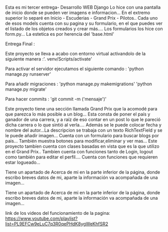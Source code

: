 

Esta es mi tercer entrega- Desarrollo WEB Django
Lo hice con una pantalla de inicio donde se pueden ver imagens e informacion...
En el extremo superior lo separé en Inicio - Escuderias - Grand Prix - Pilotos..
Cada uno de esos models cuenta con su pagina y su formulario, en el que puedes ver el listado de 
los objetos creados y crear más....
Los formularios los hice con form.py... 
La estetica es por herencia del 'base.html' 



Entrega Final :

Este proyecto se lleva a acabo con entorno virtual activandolo de la siguiente manera :'. venv/Scripts/activate'

Para activar el servidor ejecutamos el siguiente comando : 'python manage.py runserver'

Para añadir migraciones : 'python manage.py makemigrations'
                          'python manage.py migrate'

Para hacer commits : 'git commit -m ('mensaje')'

Este proyecto tiene una sección llamada Grand Prix que la acomodé para que parezca lo más posible a un blog... Esta consta de poner el país y ganador de una carrera, y a raíz de eso contar en un post lo que le pareció dicha carrera o lo que sintió al verla.... Además se le puede colocar fecha y nombre del autor...La descripcion se trabaja con un texto RichTextField y se le puede añadir imagen...
Cuenta con un formulario para buscar blogs por pais... También muestra botones para modificar,eliminar y ver mas...
Este proyecto tambíen cuenta con clases basadas en vista que es la que utilizo en el Grand Prix..
Tambíen cuenta con funciones tanto de Login, logout como también para editar el perfil....
Cuenta con funciones que requieren estar logueado...

Tiene un apartado de Acerca de mi en la parte inferior de la página, donde escribo breves datos de mi, aparte la información va acompañada de una imagen... 

Tiene un apartado de Acerca de mi en la parte inferior de la página, donde escribo breves datos de mi, aparte la información va acompañada de una imagen...

link de los videos del funcionamiento de la pagina: https://www.youtube.com/playlist?list=PL9EFCw9eLuC7q3R0qePHdK8ygWeKhfSR2
